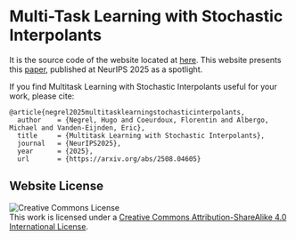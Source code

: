# Multi-Task Learning with Stochastic Interpolants

It is the source code of the website located at [here](https://roomate.github.io/MTLSI.github.io/). This website presents this [paper](https://roomate.github.io/MTLSI.github.io/), published at NeurIPS 2025 as a spotlight.

If you find Multitask Learning with Stochastic Interpolants useful for your work, please cite:
```
@article{negrel2025multitasklearningstochasticinterpolants,
  author    = {Negrel, Hugo and Coeurdoux, Florentin and Albergo, Michael and Vanden-Eijnden, Eric},
  title     = {Multitask Learning with Stochastic Interpolants},
  journal   = {NeurIPS2025},
  year      = {2025},
  url       = {https://arxiv.org/abs/2508.04605}
```

## Website License
<img alt="Creative Commons License" style="border-width:0" src="https://i.creativecommons.org/l/by-sa/4.0/88x31.png" /></a><br />
This work is licensed under a [Creative Commons Attribution-ShareAlike 4.0 International License](https://creativecommons.org/licenses/by-sa/4.0/).

